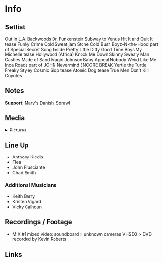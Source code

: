 # Info

## Setlist

Out in L.A.
Backwoods
Dr. Funkenstein
Subway to Venus
Hit It and Quit It tease
Funky Crime
Cold Sweat jam
Stone Cold Bush
Boyz-N-the-Hood part of
Special Secret Song Inside
Pretty Little Ditty
Good Time Boys
My Michelle tease
Hollywood (Africa)
Knock Me Down
Skinny Sweaty Man
Castles Made of Sand
Magic Johnson
Baby Appeal
Nobody Weird Like Me
Inca Roads part of JOHN
Nevermind
ENCORE BREAK
Yertle the Turtle
Freaky Styley
Cosmic Slop tease
Atomic Dog tease
True Men Don't Kill Coyotes

## Notes

**Support**: Mary's Danish, Sprawl

## Media 

<details>
  <summary>Pictures</summary>
  <!--<img alt="Setlist" title="Setlist" src="_.jpg" height="200" />
  <img alt="Flyer" title="Flyer" src="_.jpg" height="200" />
  <img alt="Clipper" title="Clipper" src="_.jpg" height="200" />
  <img alt="Ticket" title="Ticket" src="_.jpg" height="200" />
  -->
</details>

## Line Up

* Anthony Kiedis
* Flea
* John Frusciante
* Chad Smith

### Additional Musicians

* Keith Barry  
* Kristen Vigard  
* Vicky Calhoun

## Recordings / Footage

* MIX #1 mixed video: soundboard > unknown cameras VHS(X) > DVD recorded by Kevin Roberts

## Links